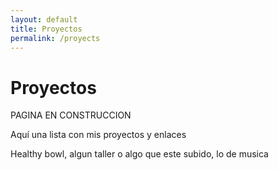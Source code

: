 ```yaml
---
layout: default
title: Proyectos
permalink: /proyects
---
```

# Proyectos

PAGINA EN CONSTRUCCION

Aquí una lista con mis proyectos y enlaces

Healthy bowl, algun taller o algo que este subido, lo de musica
